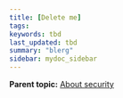```yaml
---
title: [Delete me]
tags:
keywords: tbd
last_updated: tbd
summary: "blerg"
sidebar: mydoc_sidebar
---
```



**Parent topic:** [About security](/pages/admin/data_security/about_security.html)

